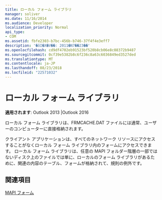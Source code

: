 ```yaml
---
title: ローカル フォーム ライブラリ
manager: soliver
ms.date: 11/16/2014
ms.audience: Developer
localization_priority: Normal
api_type:
- COM
ms.assetid: fbfe2303-b7bc-456b-b746-37f4f4e3eff7
description: '�ŏI�X�V��: 2011�N7��23��'
ms.openlocfilehash: cd9df4702eb91523bf520b8cb06e8c08372b9487
ms.sourcegitcommit: 0cf39e5382b8c6f236c8a63c6036849ed3527ded
ms.translationtype: MT
ms.contentlocale: ja-JP
ms.lasthandoff: 08/23/2018
ms.locfileid: "22571032"
---
```

# <a name="local-form-libraries"></a>ローカル フォーム ライブラリ

  
  
**適用されます**: Outlook 2013 |Outlook 2016 
  
ローカル フォーム ライブラリは、FRMCACHE.DAT ファイルには通常、ユーザーのコンピューターに直接格納されます。 
  
クライアント アプリケーションは、すべてのネットワーク リソースにアクセスすることがなくローカル フォーム ライブラリ内のフォームにアクセスできます。 ローカル フォーム ライブラリは、任意の MAPI フォルダー階層の一部ではないディスク上のファイルでは単に、ローカルのフォーム ライブラリがあるために、関連の内容のテーブル、フォームが格納されて、規則の例外です。
  
## <a name="see-also"></a>関連項目



[MAPI フォーム](mapi-forms.md)

